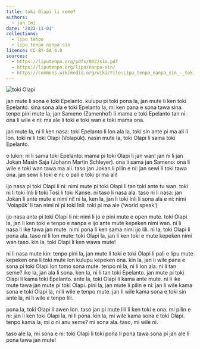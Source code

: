 ```yaml
---
title: toki Olapi li seme?
authors:
  - jan Imi
date: '2023-11-01'
collections:
  - lipu tenpo
  - lipu tenpo nanpa sin
license: CC-BY-SA 4.0
sources:
  - https://liputenpo.org/pdfs/0022sin.pdf
  - https://liputenpo.org/lipu/nanpa-sin/
  - https://commons.wikimedia.org/wiki/File:Lipu_tenpo_nanpa_sin_-_toki_Olapi.svg
---
```


![toki Olapi](https://upload.wikimedia.org/wikipedia/commons/1/17/Lipu_tenpo_nanpa_sin_-_toki_Olapi.svg)

jan mute li sona e toki Epelanto. kulupu pi toki pona la, jan mute li ken toki Epelanto. sina sona ala e toki Epelanto la, mi ken pana e sona tawa sina. tenpo pini mute la, jan Sameno (Zamenhof) li mama e toki Epelanto tan ni: ona li wile e ni: ma ale li toki e toki wan e toki mama ona.

jan mute la, ni li ken nasa: toki Epelanto li lon ala la, toki sin ante pi ma ali li lon. toki ni li toki Olapi (Volapük). nasin mute la, toki Olapi li sama toki Epelanto.

o lukin: ni li sama toki Epelanto: mama pi toki Olapi li jan wan! jan ni li jan Jokan Masin Saja (Johann Martin Schleyer). ona li sama jan Sameno: ona li wile e toki wan tawa ma ali. taso jan Jokan li pilin e ni: jan sewi li toki tawa ona. jan sewi li toki e ni: o pali e toki pi ma ali!

ijo nasa pi toki Olapi li ni: nimi mute pi toki Olapi li tan toki ante tu wan. toki ni li toki Inli li toki Tosi li toki Kanse. ni taso li nasa ala. taso ni li nasa: jan Jokan li ante mute e nimi ni! ni la, ken la, jan li toki Inli li sona ala e ni: nimi ‘Volapük’ li tan nimi ni pi toki Inli: toki pi ma ale (‘world speak’)

ijo nasa ante pi toki Olapi li ni: nimi li jo e pini mute e open mute. toki Olapi la, jan li ken toki e tenpo e nanpa e ijo ante mute kepeken nimi wan. ni li nasa li ike tawa jan mute. nimi pona li ken sama nimi ijo lili. ni la, toki Olapi li pona ala. taso ni li lon mute: toki Olapi la, jan li ken toki e mute kepeken nimi wan taso. kin la, toki Olapi li ken wawa mute!

ni li nasa mute kin: tenpo pini la, jan mute li toki e toki Olapi li pali e lipu mute kepeken ona li toki mute lon kulupu kepeken ona. kin la, jan li wile pana e sona pi toki Olapi lon tomo sona mute. tenpo ni la, ni li lon ala. ni li tan seme? ike la, jan ala li sona. ken la, ni li tan toki Epelanto. jan mute pi toki Olapi li kama toki Epelanto. ante la, toki Olapi li kama ante mute. ni li ike mute tawa jan mute pi toki Olapi. pini la, jan mute li pilin e ni: jan li wile kama sona e toki Olapi la, ni li wile e tenpo mute. jan li wile kama sona e toki sin ante la, ni li wile e tenpo lili.

pona la, toki Olapi li awen lon. taso jan pi mute lili li ken toki e ona. mi pilin e ni: jan li ken toki Olapi la, ni li pona. kin la, mi wile kama sona e toki Olapi. tenpo kama la, mi o ni anu seme? mi sona ala. taso, mi wile ni.

taso ale la, mi sona e ni: toki Olapi li toki pona li pona tawa sona pi jan ale li pona tawa jan mute!